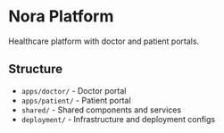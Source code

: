 # Nora Platform

Healthcare platform with doctor and patient portals.

## Structure
- `apps/doctor/` - Doctor portal
- `apps/patient/` - Patient portal  
- `shared/` - Shared components and services
- `deployment/` - Infrastructure and deployment configs

